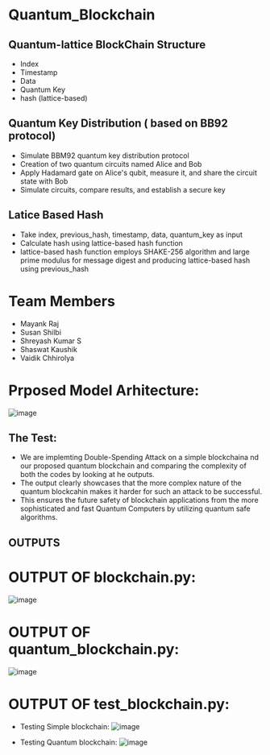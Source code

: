 # Quantum_Blockchain

## Quantum-lattice BlockChain Structure
* Index
* Timestamp
* Data
* Quantum Key
* hash (lattice-based)


## Quantum Key Distribution ( based on BB92 protocol)
* Simulate BBM92 quantum key distribution protocol
* Creation of two quantum circuits named Alice and Bob
* Apply Hadamard gate on Alice's qubit, measure it, and share the circuit state with Bob
* Simulate circuits, compare results, and establish a secure key


## Latice Based Hash
* Take index, previous_hash, timestamp, data, quantum_key as input
* Calculate hash using lattice-based hash function 
* lattice-based hash function employs SHAKE-256 algorithm and large prime modulus for message digest and producing lattice-based hash using previous_hash


# Team Members
* Mayank Raj
* Susan Shilbi
* Shreyash Kumar S
* Shaswat Kaushik
* Vaidik Chhirolya

# Prposed Model Arhitecture:
![image](https://github.com/Mayank-902/Quantum_Blockchain/assets/76254590/fc64e23e-57aa-4ad0-b0c2-ae02ba14c0e3)

## The Test:

* We are implemting Double-Spending Attack on a simple blockchaina nd our proposed quantum blockchain and comparing the complexity of both the codes by looking at he outputs.
* The output clearly showcases that the more complex nature of the quantum blockcahin makes it harder for such an attack to be successful.
* This ensures the future safety of blockchain applications from the more sophisticated and fast Quantum Computers by utilizing quantum safe algorithms.
 
## OUTPUTS
# OUTPUT OF blockchain.py:
![image](https://github.com/Mayank-902/Quantum_Blockchain/assets/76254590/df8949f5-7929-4040-91bf-56e72810b6fb)

# OUTPUT OF quantum_blockchain.py:
![image](https://github.com/Mayank-902/Quantum_Blockchain/assets/76254590/6d3764b6-580b-445f-84cd-55d338848f35)

# OUTPUT OF test_blockchain.py:

* Testing Simple blockchain:
  ![image](https://github.com/Mayank-902/Quantum_Blockchain/assets/76254590/9cb596c1-47e0-494c-95b2-89143c82473c)
  
* Testing Quantum blockchain:
  ![image](https://github.com/Mayank-902/Quantum_Blockchain/assets/76254590/1afdf03d-a55f-43a8-ac07-62aa6541e1a9)
